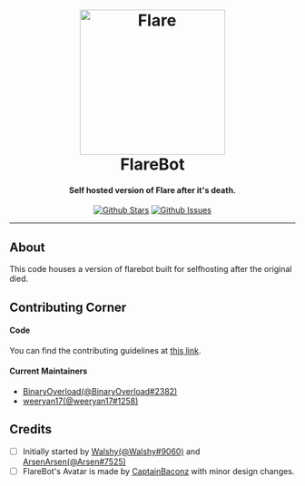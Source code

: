 <h1 align="center">
    <a href="https://discord.gg/TTAUGvZ"><img src="https://cdn.discordapp.com/attachments/229704246004547585/332624402602655745/here-in-a-pip3.png" width="256px" alt="Flare"></a>
  <br>
    FlareBot
  <br>
 </h1>
<h4 align="center">Self hosted version of Flare after it's death.</h4>
  <p align="center">
    <a href="https://github.com/binaryoverload/FlareBot-Selfhosting/blob/master" target="_blank"><img src="https://img.shields.io/github/stars/binaryoverload/FlareBot-Selfhosting?style=social&label=Star" alt="Github Stars"></a>
    <a href="https://github.com/binaryoverload/FlareBot-Selfhosting/issues" target="_blank"><img src="https://img.shields.io/github/issues-raw/binaryoverload/FlareBot-Selfhosting.svg?style=flat-square)" alt="Github Issues"></a>
  </p>
  
-------------------

## About

This code houses a version of flarebot built for selfhosting after the original died.

## Contributing Corner

#### **Code**

You can find the contributing guidelines at [this link](https://github.com/binaryoverload/FlareBot-Selfhosting/blob/master/CONTRIBUTING.md).

#### **Current Maintainers**

* [BinaryOverload(@BinaryOverload#2382)](https://github.com/binaryoverload/FlareBot)
* [weeryan17(@weeryan17#1258)](https://github.com/weeryan17/FlareBot)

## Credits

- [ ] Initially started by [Walshy(@Walshy#9060)](https://github.com/WalshyDev/) and [ArsenArsen(@Arsen#7525)](https://github.com/ArsenArsen/)
- [ ] FlareBot's Avatar is made by [CaptainBaconz](https://www.twitch.tv/captainbaconz) with minor design changes.
